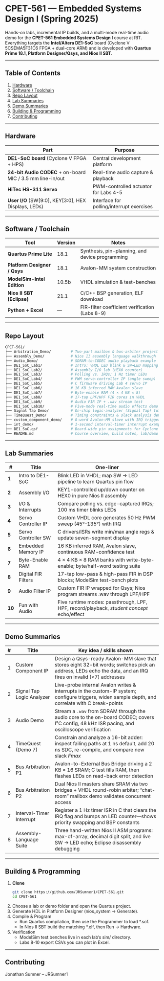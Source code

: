 # CPET-561 — Embedded Systems Design I (Spring 2025)

Hands-on labs, incremental IP builds, and a multi-mode real-time audio demo for the **CPET-561 Embedded Systems Design I** course at RIT.  
Everything targets the **Intel/Altera DE1-SoC** board (Cyclone V 5CSEMA5F31C6 FPGA + dual-core ARM) and is developed with **Quartus Prime 18.1, Platform Designer/Qsys, and Nios II SBT**. 

---

## Table of Contents
1. [Hardware](#hardware)  
2. [Software / Toolchain](#software--toolchain)  
3. [Repo Layout](#repo-layout)  
4. [Lab Summaries](#lab-summaries)  
5. [Demo Summaries](#demo-summaries)  
6. [Building & Programming](#building--programming)  
7. [Contributing](#contributing)  

---

## Hardware
| Part | Purpose |
|------|---------|
| **DE1-SoC board** (Cyclone V FPGA + HPS) | Central development platform |
| **24-bit Audio CODEC** + on-board MIC / 3.5 mm line-in/out | Real-time audio capture & playback |
| **HiTec HS-311 Servo** | PWM-controlled actuator for Labs 4-5 |
| **User I/O** (SW\[9:0], KEY\[3:0], HEX Displays, LEDs) | Interface for polling/interrupt exercises |

---

## Software / Toolchain
| Tool | Version | Notes |
|------|---------|-------|
| **Quartus Prime Lite** | 18.1 | Synthesis, pin-planning, and device programming |
| **Platform Designer / Qsys** | 18.1 | Avalon-MM system construction |
| **ModelSim-Intel Edition** | 10.5b | VHDL simulation & test-benches |
| **Nios II SBT (Eclipse)** | 21.1 | C/C++ BSP generation, ELF download |
| **Python + Excel** | — | FIR-filter coefficient verification (Labs 8-9) |

---

## Repo Layout
```bash
CPET-561/
├── Arbitration_Demo/         # Two-part mailbox & bus-arbiter project
├── Assembly_Demo/            # Nios II assembly language walkthrough
├── Audio_Demo/               # SDRAM-to-CODEC audio playback example
├── DE1_SoC_Lab1/             # Intro: VHDL LED blink & SW→LED mapping
├── DE1_SoC_Lab2/             # Assembly I/O lab (HEX0 counter)
├── DE1_SoC_Lab3/             # Polling vs. IRQs; 1 Hz timer LEDs
├── DE1_SoC_Lab4/             # PWM servo-controller IP (angle sweep)
├── DE1_SoC_Lab5/             # C firmware driving Lab 4 servo IP
├── DE1_SoC_Lab6/             # 16 KB inferred RAM Avalon slave
├── DE1_SoC_Lab7/             # Byte-enable RAM (4 × 4 KB × 8)
├── DE1_SoC_Lab8/             # 17-tap LPF/HPF FIR cores in VHDL
├── DE1_SoC_Lab9/             # Audio FIR IP + .wav stream test
├── DE1_SoC_Lab10/            # Five-mode real-time audio effects demo
├── Signal Tap Demo/          # On-chip logic-analyzer (Signal Tap) tutorial
├── TimeQuest_Demo/           # Timing constraints & slack analysis demo
├── custom_component_demo/    # 8-word Avalon-MM slave with IRQ trigger
├── int_demo/                 # 1-second interval-timer interrupt example
├── DE1_SoC.qsf               # Board-wide pin assignments for Cyclone V
└── README.md                 # Course overview, build notes, lab/demo index
```
---

## Lab Summaries
| # | Title | One-liner |
|---|-------|-----------|
| **1** | Intro to DE1-SoC | Blink LED in VHDL; map SW → LED pipeline to learn Quartus pin flow |
| **2** | Assembly I/O | KEY1-controlled up/down counter on HEX0 in pure Nios II assembly |
| **3** | I/O & Interrupts | Compare polling vs. edge-captured IRQs; 100 ms timer blinks LEDs |
| **4** | Servo Controller IP | Custom VHDL core generates 50 Hz PWM sweep (45°–135°) with IRQ |
| **5** | Servo Controller SW | C drivers/ISRs write min/max angle regs & update seven-segment display |
| **6** | Embedded Memory IP | 16 KB inferred RAM, Avalon slave, continuous RAM-confidence test |
| **7** | Byte-Enable RAM | 4 × 4 KB × 8 RAM banks with write-byte-enable; byte/half-word testing suite |
| **8** | Digital FIR Filters | 17-tap low-pass & high-pass FIR in DSP blocks; ModelSim test-bench plots |
| **9** | Audio Filter IP | Custom FIR IP wrapped for Qsys; Nios program streams .wav through LPF/HPF |
| **10** | Fun with Audio | Five runtime modes: passthrough, LPF, HPF, record/playback, *student concept* echo/effect |

---

## Demo Summaries
| # | Title | Key idea / skills shown |
|---|-------|-------------------------|
| 1 | Custom Component IP | Design a Qsys-ready Avalon-MM slave that stores eight 32-bit words; switches pick an address, LEDs echo the data, and an IRQ fires on invalid (>7) addresses |
| 2 | Signal Tap Logic Analyzer | Live-probe internal Avalon writes & interrupts in the custom-IP system; configure triggers, widen sample depth, and correlate with C break-points |
| 3 | Audio Demo | Stream a `.wav` from SDRAM through the audio core to the on-board CODEC; covers I²C config, 48 kHz ISR pacing, and oscilloscope verification |
| 4 | TimeQuest (Demo 7) | Constrain and analyze a 16-bit adder: inspect failing paths at 1 ns default, add 20 ns SDC, re-compile, and compare new slack *Fmax* |
| 5 | Bus Arbitration P1 | Avalon-to-External Bus Bridge driving a 2 KB × 16 SRAM; C test fills RAM, then flashes LEDs on read-back error detection |
| 6 | Bus Arbitration P2 | Dual Nios II masters share SRAM via two bridges + VHDL round-robin arbiter; “chat-room” mailbox demo validates concurrent access |
| 7 | Interval-Timer Interrupt | Register a 1 Hz timer ISR in C that clears the IRQ flag and bumps an LED counter—shows priority swapping and BSP constants |
| 8 | Assembly-Language Suite | Three hand-written Nios II ASM programs: max-of-array, decimal digit split, and live SW → LED echo; Eclipse disassembly debugging |

---

## Building & Programming
1. **Clone**
   ```bash
   git clone https://github.com/JRSumner1/CPET-561.git
   cd CPET-561
   ```
2. Choose a lab or demo folder and open the Quartus project.
3. Generate HDL in Platform Designer (nios_system → Generate).
4. Compile & Program
   * Run Quartus compilation, then use the Programmer to load *.sof.
   * In Nios II SBT build the matching *.elf, then Run → Hardware.
5. Verification
   * ModelSim test benches live in each lab’s sim/ directory.
   * Labs 8-10 export CSVs you can plot in Excel.   

---

## Contributing
Jonathan Sumner – JRSumner1
